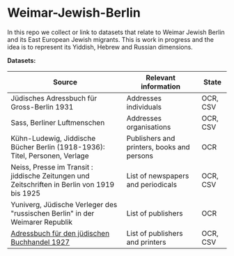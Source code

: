 # Weimar-Jewish-Berlin


In this repo we collect or link to datasets that relate to Weimar Jewish Berlin and its East European Jewish migrants.  This is work in progress and the idea is to represent its Yiddish, Hebrew and Russian dimensions.




**Datasets:**

| Source | **Relevant information** | State |
| --- | --- | --- |
| Jüdisches Adressbuch für Gross-Berlin 1931 | Addresses individuals | OCR, CSV |
| Sass, Berliner Luftmenschen | Addresses organisations | OCR, CSV |
|Kühn-Ludewig, Jiddische Bücher Berlin (1918-1936): Titel, Personen, Verlage| Publishers and printers, books and persons | OCR |
| Neiss, Presse im Transit : jiddische Zeitungen und Zeitschriften in Berlin von 1919 bis 1925 | List of newspapers and periodicals | OCR, CSV |
| Yuniverg, Jüdische Verleger des "russischen Berlin" in der Weimarer Republik | List of publishers | OCR |
| [Adressbuch für den jüdischen Buchhandel 1927](https://github.com/mmz-potsdam/jewish-publishing/tree/master/addressbuch-juedischer-buchhandel) | List of publishers and printers | OCR, CSV | 

